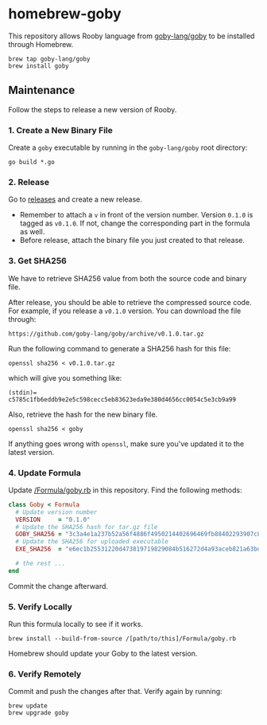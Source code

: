 # homebrew-goby

This repository allows Rooby language from [goby-lang/goby](https://github.com/goby-lang/goby) to be installed through Homebrew.

```
brew tap goby-lang/goby
brew install goby
```

## Maintenance

Follow the steps to release a new version of Rooby.

### 1. Create a New Binary File

Create a `goby` executable by running in the `goby-lang/goby` root directory:

```
go build *.go
```

### 2. Release

Go to [releases](https://github.com/goby-lang/goby/releases) and create a new release.

- Remember to attach a `v` in front of the version number. Version `0.1.0` is tagged as `v0.1.0`. If not, change the corresponding part in the formula as well.
- Before release, attach the binary file you just created to that release.

### 3. Get SHA256

We have to retrieve SHA256 value from both the source code and binary file.

After release, you should be able to retrieve the compressed source code. For example, if you release a `v0.1.0` version. You can download the file through:

```
https://github.com/goby-lang/goby/archive/v0.1.0.tar.gz
```

Run the following command to generate a SHA256 hash for this file:

```
openssl sha256 < v0.1.0.tar.gz
```

which will give you something like:

```
(stdin)= c5785c1fb6eddb9e2e5c598cecc5eb83623eda9e380d4656cc0054c5e3cb9a99
```

Also, retrieve the hash for the new binary file.

```
openssl sha256 < goby
```

If anything goes wrong with `openssl`, make sure you've updated it to the latest version.

### 4. Update Formula

Update [/Formula/goby.rb](https://github.com/goby-lang/homebrew-goby/blob/master/Formula/goby.rb) in this repository. Find the following methods:

```ruby
class Goby < Formula
  # Update version number
  VERSION     = "0.1.0"
  # Update the SHA256 hash for tar.gz file
  GOBY_SHA256 = "3c3a4e1a237b52a56f4886f4950214402696469fb88402293907c8614823df6b"
  # Update the SHA256 for uploaded executable
  EXE_SHA256  = "e6ec1b25531220d473819719829084b516272d4a93aceb821a63bd79c28577ba"

  # the rest ...
end
```

Commit the change afterward.

### 5. Verify Locally

Run this formula locally to see if it works.

```
brew install --build-from-source /[path/to/this]/Formula/goby.rb
```

Homebrew should update your Goby to the latest version.

### 6. Verify Remotely

Commit and push the changes after that. Verify again by running:

```
brew update
brew upgrade goby
```
